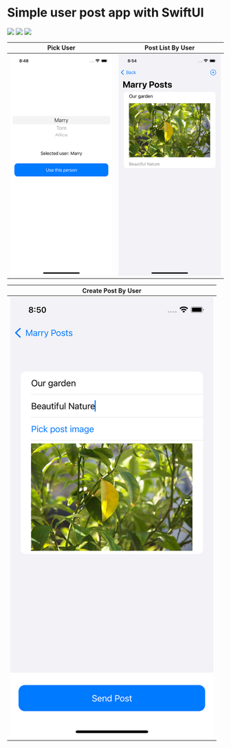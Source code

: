 # Simple user post app with SwiftUI

![](https://img.shields.io/static/v1?label=Swift&message=5.6&color=blue)
![](https://img.shields.io/static/v1?label=Xcode&message=13.3.1&color=blue)
![](https://img.shields.io/static/v1?label=Realm&message=10.28.5&color=blue)


Pick User | Post List By User | 
--- |  --- | 
![](screenshots/pick_user.png) | ![](screenshots/post_list.png) |

Create Post By User |
--- |  
![](screenshots/create_post.png) |